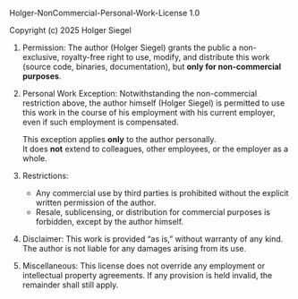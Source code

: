 Holger-NonCommercial-Personal-Work-License 1.0

Copyright (c) 2025 Holger Siegel

1. Permission:
   The author (Holger Siegel) grants the public a non-exclusive, royalty-free right
   to use, modify, and distribute this work (source code, binaries, documentation),
   but **only for non-commercial purposes**.

2. Personal Work Exception:
   Notwithstanding the non-commercial restriction above, the author himself
   (Holger Siegel) is permitted to use this work in the course of his employment
   with his current employer, even if such employment is compensated.

   This exception applies **only** to the author personally.  
   It does **not** extend to colleagues, other employees, or the employer as a whole.

3. Restrictions:
   - Any commercial use by third parties is prohibited without the explicit written
     permission of the author.
   - Resale, sublicensing, or distribution for commercial purposes is forbidden,
     except by the author himself.

4. Disclaimer:
   This work is provided “as is,” without warranty of any kind. The author is not
   liable for any damages arising from its use.

5. Miscellaneous:
   This license does not override any employment or intellectual property
   agreements. If any provision is held invalid, the remainder shall still apply.

